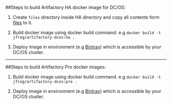 ##Steps to build Artifactory HA docker image for DC/OS:

1. Create `files` directory inside HA directory and copy all contents form  [files](../../files) to it.


2. Build docker image using docker build command.
    e.g ```docker build -t jfrog/artifactory-dcos:ha .```

3. Deploy image in environment (e.g [Bintray](https://bintray.com/)) which is accessible by your DC/OS cluster.

---

##Steps to build Artifactory Pro docker images:

1. Build docker image using docker build command.
    e.g ```docker build -t jfrog/artifactory-dcos:pro .```

2. Deploy image in environment (e.g [Bintray](https://bintray.com/)) which is accessible by your DC/OS cluster.

